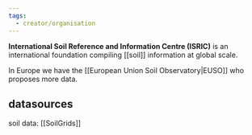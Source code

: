 ```yaml
---
tags:
  - creator/organisation
---
```

**International Soil Reference and Information Centre (ISRIC)** is an international foundation compiling [[soil]] information at global scale.

In Europe we have the [[European Union Soil Observatory|EUSO]] who proposes more data.
## datasources
soil data: [[SoilGrids]]